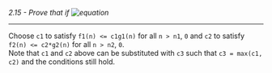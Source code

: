 *2.15 - Prove that if ![equation](https://github.com/jonathantorres/adm/blob/master/ch2/img/2-15.png)*
***
Choose `c1` to satisfy `f1(n) <= c1g1(n)` for all `n > n1`, `0` and `c2` to satisfy `f2(n) <= c2*g2(n)` for all `n > n2`, `0`.  
Note that `c1` and `c2` above can be substituted with `c3` such that `c3 = max(c1, c2)` and the conditions still hold. 
